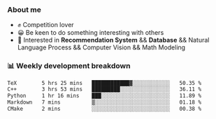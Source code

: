 ### About me

- ✊ Competition lover
- 😀 Be keen to do something interesting with others
- 🎈 Interested in **Recommendation System** && **Database** && Natural Language Process && Computer Vision && Math Modeling


### 📊 Weekly development breakdown
<!--START_SECTION:waka-->

```txt
TeX        5 hrs 25 mins   ████████████▓░░░░░░░░░░░░   50.35 %
C++        3 hrs 53 mins   █████████░░░░░░░░░░░░░░░░   36.11 %
Python     1 hr 16 mins    ███░░░░░░░░░░░░░░░░░░░░░░   11.89 %
Markdown   7 mins          ▒░░░░░░░░░░░░░░░░░░░░░░░░   01.18 %
CMake      2 mins          ░░░░░░░░░░░░░░░░░░░░░░░░░   00.38 %
```

<!--END_SECTION:waka-->
